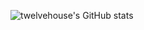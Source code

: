 ![twelvehouse's GitHub stats](https://github-readme-stats.vercel.app/api?username=twelvehouse&show_icons=true&theme=radical)

<!--
**twelvehouse/twelvehouse** is a ✨ _special_ ✨ repository because its `README.md` (this file) appears on your GitHub profile.
